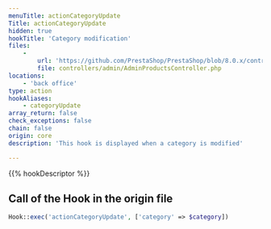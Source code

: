 ```yaml
---
menuTitle: actionCategoryUpdate
Title: actionCategoryUpdate
hidden: true
hookTitle: 'Category modification'
files:
    -
        url: 'https://github.com/PrestaShop/PrestaShop/blob/8.0.x/controllers/admin/AdminProductsController.php'
        file: controllers/admin/AdminProductsController.php
locations:
    - 'back office'
type: action
hookAliases:
    - categoryUpdate
array_return: false
check_exceptions: false
chain: false
origin: core
description: 'This hook is displayed when a category is modified'

---
```


{{% hookDescriptor %}}

## Call of the Hook in the origin file

```php
Hook::exec('actionCategoryUpdate', ['category' => $category])
```
